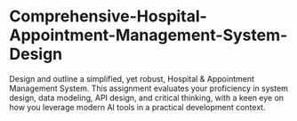 # Comprehensive-Hospital-Appointment-Management-System-Design
Design and outline a simplified, yet robust, Hospital &amp; Appointment Management System. This assignment evaluates your proficiency in system design, data modeling, API design, and critical thinking, with a keen eye on how you leverage modern AI tools in a practical development context.
